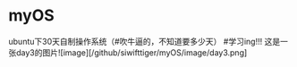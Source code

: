 # myOS
ubuntu下30天自制操作系统（#吹牛逼的，不知道要多少天）
#学习ing!!!
这是一张day3的图片![image][/github/siwifttiger/myOS/image/day3.png]
